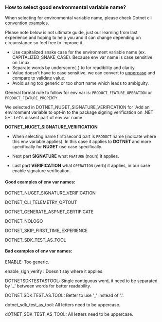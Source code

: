 ### How to select good environmental variable name?
When selecting for environmental variable name, please check Dotnet cli [convention examples](https://github.com/dotnet/sdk/blob/56a6239ba8959df4e7d851923e5022a0fce78805/src/Cli/dotnet/Program.cs#L158-L165).

Please note below is not ultimate guide, just our learning from last experience and hoping to help you and it can change depending on circumstance so feel free to improve it.

* Use capitalized snake case for the environment variable name (ex. CAPITALIZED_SNAKE_CASE). Because env var name is case sensitive on Linux.
* Separate words by underscore(`_`) to for readibility and clarity.
* Value doesn't have to case sensitive, we can convert to [uppercase](https://github.com/NuGet/NuGet.Client/blob/680f9bd4e97db7cd7482584276886764de69d3cb/src/NuGet.Core/NuGet.Packaging/PackageArchiveReader.cs#L530) and compare to validate value.
* Avoid using too generic or too short name which leads to ambiguity.

General format rule to follow for env var is: `PRODUCT_FEATURE_OPERATION` or `PRODUCT_FEATURE_PROPERTY`..

We selected in DOTNET_NUGET_SIGNATURE_VERIFICATION for 'Add an environment variable to opt-in to the package signing verification on .NET 5+'. Let's dissect part of env var name.

<b>DOTNET_NUGET_SIGNATURE_VERIFICATION</b>

* When selecting name first/second part is `PRODUCT` name (indicate where this env variable applies). In this case it applies to <b>DOTNET</b> and more specifically for <b>NUGET</b> use case specifically.

* Next part <b>SIGNATURE</b> what `FEATURE` (noun) it applies.

* Last part <b>VERIFICATION</b>  what `OPERATION` (verb) it applies, in our case enable signature verification.

#### Good examples of env var names:

DOTNET_NUGET_SIGNATURE_VERIFICATION

DOTNET_CLI_TELEMETRY_OPTOUT

DOTNET_GENERATE_ASPNET_CERTIFICATE

DOTNET_NOLOGO

DOTNET_SKIP_FIRST_TIME_EXPERIENCE

DOTNET_SDK_TEST_AS_TOOL

#### Bad examples of env var names:

ENABLE: Too generic.

enable_sign_verify : Doesn't say where it applies.

DOTNETSDKTESTASTOOL: Single contiguous word, it need to be separated by '_' between words for better readability.

DOTNET.SDK.TEST.AS.TOOL: Better to use '_' instead of '.'.

dotnet_sdk_test_as_tool: All letters need to be uppercase.

dOTNET_SDK_TEST_AS_TOOL: All letters need to be uppercase.
